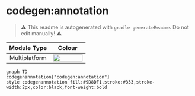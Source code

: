# codegen:annotation
> :warning: This readme is autogenerated with `gradle generateReadme`. Do not edit manually! :warning:

| Module Type | Colour |
|:--:|:--:|
| Multiplatform | <img src="https://img.shields.io/badge/-%20-9D8DF1?style=flat-square" height="20" width="80"> |

```mermaid
graph TD
codegenannotation["codegen:annotation"]
style codegenannotation fill:#9D8DF1,stroke:#333,stroke-width:2px,color:black,font-weight:bold
```
